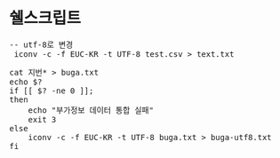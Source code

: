 쉘스크립트
========
<pre>
-- utf-8로 변경
 iconv -c -f EUC-KR -t UTF-8 test.csv > text.txt
</pre>
 
<pre>
cat 지번* > buga.txt
echo $?
if [[ $? -ne 0 ]]; 
then
    echo "부가정보 데이터 통합 실패"
    exit 3
else
    iconv -c -f EUC-KR -t UTF-8 buga.txt > buga-utf8.txt
fi
</pre>
